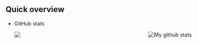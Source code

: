 ## Quick overview

* GitHub stats 

  <img align="center" src="https://github-readme-stats.vercel.app/api/top-langs/?username=JuniorMiksza8&langs_count=8" />
  <img align="right" src="https://github-readme-stats.anuraghazra1.vercel.app/api?username=JuniorMiksza8&show_icons=true&line_height=27&include_all_commits=true" alt="My github stats" />

